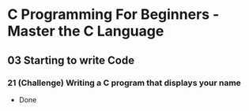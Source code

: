 # C Programming For Beginners - Master the C Language
## 03 Starting to write Code
### 21 (Challenge) Writing a C program that displays your name

- Done